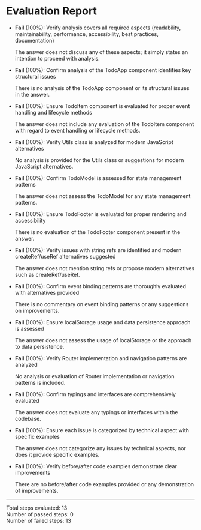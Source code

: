 # Evaluation Report

- **Fail** (100%): Verify analysis covers all required aspects (readability, maintainability, performance, accessibility, best practices, documentation)
  
  The answer does not discuss any of these aspects; it simply states an intention to proceed with analysis.

- **Fail** (100%): Confirm analysis of the TodoApp component identifies key structural issues
  
  There is no analysis of the TodoApp component or its structural issues in the answer.

- **Fail** (100%): Ensure TodoItem component is evaluated for proper event handling and lifecycle methods
  
  The answer does not include any evaluation of the TodoItem component with regard to event handling or lifecycle methods.

- **Fail** (100%): Verify Utils class is analyzed for modern JavaScript alternatives
  
  No analysis is provided for the Utils class or suggestions for modern JavaScript alternatives.

- **Fail** (100%): Confirm TodoModel is assessed for state management patterns
  
  The answer does not assess the TodoModel for any state management patterns.

- **Fail** (100%): Ensure TodoFooter is evaluated for proper rendering and accessibility
  
  There is no evaluation of the TodoFooter component present in the answer.

- **Fail** (100%): Verify issues with string refs are identified and modern createRef/useRef alternatives suggested
  
  The answer does not mention string refs or propose modern alternatives such as createRef/useRef.

- **Fail** (100%): Confirm event binding patterns are thoroughly evaluated with alternatives provided
  
  There is no commentary on event binding patterns or any suggestions on improvements.

- **Fail** (100%): Ensure localStorage usage and data persistence approach is assessed
  
  The answer does not assess the usage of localStorage or the approach to data persistence.

- **Fail** (100%): Verify Router implementation and navigation patterns are analyzed
  
  No analysis or evaluation of Router implementation or navigation patterns is included.

- **Fail** (100%): Confirm typings and interfaces are comprehensively evaluated
  
  The answer does not evaluate any typings or interfaces within the codebase.

- **Fail** (100%): Ensure each issue is categorized by technical aspect with specific examples
  
  The answer does not categorize any issues by technical aspects, nor does it provide specific examples.

- **Fail** (100%): Verify before/after code examples demonstrate clear improvements
  
  There are no before/after code examples provided or any demonstration of improvements.

---

Total steps evaluated: 13  
Number of passed steps: 0  
Number of failed steps: 13